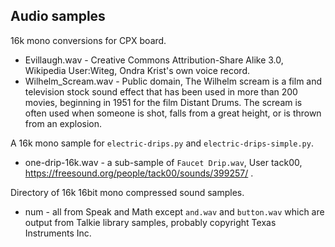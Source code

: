 ## Audio samples

16k mono conversions for CPX board.

 * Evillaugh.wav - Creative Commons Attribution-Share Alike 3.0, Wikipedia User:Witeg, Ondra Krist's own voice record.
 * Wilhelm_Scream.wav - Public domain, The Wilhelm scream is a film and television stock sound effect that has been used in more than 200 movies, beginning in 1951 for the film Distant Drums. The scream is often used when someone is shot, falls from a great height, or is thrown from an explosion.

A 16k mono sample for `electric-drips.py` and `electric-drips-simple.py`.

 * one-drip-16k.wav - a sub-sample of `Faucet Drip.wav`, User tack00, https://freesound.org/people/tack00/sounds/399257/ .

Directory of 16k 16bit mono compressed sound samples.

 * num - all from Speak and Math except `and.wav` and `button.wav` which are output from Talkie library samples, probably copyright Texas Instruments Inc.

